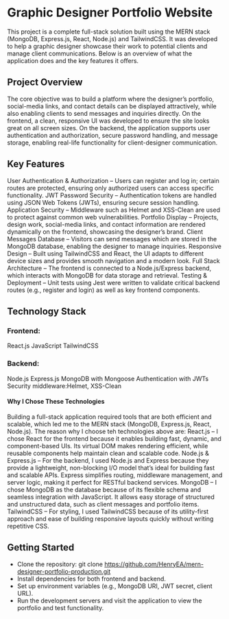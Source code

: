 # Graphic Designer Portfolio Website

This project is a complete full-stack solution built using the MERN stack (MongoDB, Express.js, React, Node.js) and TailwindCSS. It was developed to help a graphic designer showcase their work to potential clients and manage client communications. Below is an overview of what the application does and the key features it offers.

## Project Overview

The core objective was to build a platform where the designer’s portfolio, social-media links, and contact details can be displayed attractively, while also enabling clients to send messages and inquiries directly.
On the frontend, a clean, responsive UI was developed to ensure the site looks great on all screen sizes.
On the backend, the application supports user authentication and authorization, secure password handling, and message storage, enabling real-life functionality for client-designer communication.

## Key Features

User Authentication & Authorization – Users can register and log in; certain routes are protected, ensuring only authorized users can access specific functionality.
JWT Password Security – Authentication tokens are handled using JSON Web Tokens (JWTs), ensuring secure session handling.
Application Security – Middleware such as Helmet and XSS-Clean are used to protect against common web vulnerabilities.
Portfolio Display – Projects, design work, social-media links, and contact information are rendered dynamically on the frontend, showcasing the designer’s brand.
Client Messages Database – Visitors can send messages which are stored in the MongoDB database, enabling the designer to manage inquiries.
Responsive Design – Built using TailwindCSS and React, the UI adapts to different device sizes and provides smooth navigation and a modern look.
Full Stack Architecture – The frontend is connected to a Node.js/Express backend, which interacts with MongoDB for data storage and retrieval.
Testing & Deployment – Unit tests using Jest were written to validate critical backend routes (e.g., register and login) as well as key frontend components.

## Technology Stack
### Frontend:
React.js
JavaScript
TailwindCSS

### Backend:
Node.js
Express.js
MongoDB with Mongoose
Authentication with JWTs
Security middleware:Helmet, XSS-Clean

#### Why I Chose These Technologies
Building a full-stack application required tools that are both efficient and scalable, which led me to the MERN stack (MongoDB, Express.js, React, Node.js).
The reason why I choose teh technologies above are:
React.js – I chose React for the frontend because it enables building fast, dynamic, and component-based UIs. Its virtual DOM makes rendering efficient, while reusable components help maintain clean and scalable code.
Node.js & Express.js – For the backend, I used Node.js and Express because they provide a lightweight, non-blocking I/O model that’s ideal for building fast and scalable APIs. Express simplifies routing, middleware management, and server logic, making it perfect for RESTful backend services.
MongoDB – I chose MongoDB as the database because of its flexible schema and seamless integration with JavaScript. It allows easy storage of structured and unstructured data, such as client messages and portfolio items.
TailwindCSS – For styling, I used TailwindCSS because of its utility-first approach and ease of building responsive layouts quickly without writing repetitive CSS.

## Getting Started
- Clone the repository:
  git clone https://github.com/HenryEA/mern-designer-portfolio-production.git  
- Install dependencies for both frontend and backend.
- Set up environment variables (e.g., MongoDB URI, JWT secret, client URL).
- Run the development servers and visit the application to view the portfolio and test functionality.
